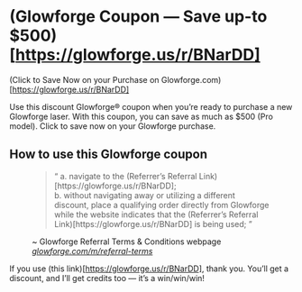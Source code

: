 # (Glowforge Coupon — Save up-to $500)[https://glowforge.us/r/BNarDD]

(Click to Save Now on your Purchase on Glowforge.com)[https://glowforge.us/r/BNarDD]

Use this discount Glowforge® coupon when you’re ready to purchase a new Glowforge laser. With this coupon, you can save as much as $500 (Pro model). Click to save now on your Glowforge purchase.

## How to use this Glowforge coupon
<figure>
<blockquote>
  <q>
    a. navigate to the (Referrer’s Referral Link)[https://glowforge.us/r/BNarDD];<br />
    b. without navigating away or utilizing a different discount, place a qualifying order directly from Glowforge while the website indicates that the (Referrer’s Referral Link)[https://glowforge.us/r/BNarDD] is being used;
  </q>
  </blockquote>
  <figcaption>~ Glowforge Referral Terms & Conditions webpage <br />
    <cite><a href="https://glowforge.com/m/referral-terms" target="_blank" rel="noreferrer noopener">glowforge.com/m/referral-terms</a></cite>
</figure>
  
If you use (this link)[https://glowforge.us/r/BNarDD], thank you. You’ll get a discount, and I’ll get credits too — it’s a win/win/win!
